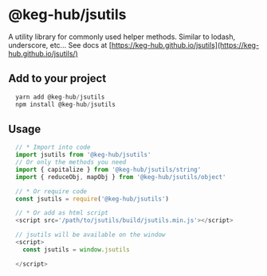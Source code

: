 # @keg-hub/jsutils
A utility library for commonly used helper methods. Similar to lodash, underscore, etc...
See docs at [https://keg-hub.github.io/jsutils](https://keg-hub.github.io/jsutils/)

## Add to your project
```js
  yarn add @keg-hub/jsutils
  npm install @keg-hub/jsutils
```

## Usage
```js
  // * Import into code
  import jsutils from '@keg-hub/jsutils'
  // Or only the methods you need
  import { capitalize } from '@keg-hub/jsutils/string'
  import { reduceObj, mapObj } from '@keg-hub/jsutils/object'

  // * Or require code
  const jsutils = require('@keg-hub/jsutils')

  // * Or add as html script
  <script src='/path/to/jsutils/build/jsutils.min.js'></script>

  // jsutils will be available on the window 
  <script>
    const jsutils = window.jsutils

  </script>
```
